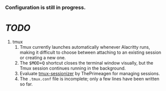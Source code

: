 ### Configuration is still in progress.

# ***TODO***
1. tmux
   1. Tmux currently launches automatically whenever Alacritty runs, making it difficult to choose between attaching to an existing session or creating a new one.
   2. The <kbd>$MOD+Q</kbd> shortcut closes the terminal window visually, but the Tmux session continues running in the background.
   3. Evaluate [tmux-sessionizer](https://github.com/ThePrimeagen/.dotfiles/blob/master/bin/.local/scripts/tmux-sessionizer) by ThePrimeagen for managing sessions.
   4. The `.tmux.conf` file is incomplete; only a few lines have been written so far.